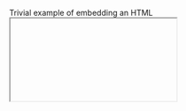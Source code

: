 Trivial example of embedding an HTML <iframe>. For a more interesting example, see the YouTube demo.